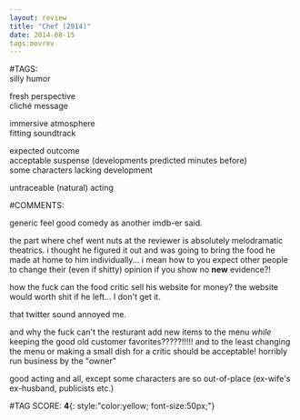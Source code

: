 ```yaml
---  
layout: review  
title: "Chef (2014)"  
date: 2014-08-15  
tags:movrev  
---  
```

  
#TAGS:  
silly humor  
  
fresh perspective  
cliché message  
  
immersive atmosphere  
fitting soundtrack  
  
expected outcome  
acceptable suspense (developments predicted minutes before)  
some characters lacking development  
  
untraceable (natural) acting  
  
#COMMENTS:  
  
generic feel good comedy as another imdb-er said.  
  
the part where chef went nuts at the reviewer is absolutely melodramatic theatrics. i thought he figured it out and was going to bring the food he made at home to him individually... i mean how to you expect other people to change their (even if shitty) opinion if you show no **new** evidence?!  
  
how the fuck can the food critic sell his website for money? the website would worth shit if he left... I don't get it.  
  
that twitter sound annoyed me.  
  
and why the fuck can't the resturant add new items to the menu *while* keeping the good old customer favorites?????!!!!! and to the least changing the menu or making a small dish for a critic should be acceptable! horribly run business by the "owner"  
  
good acting and all, except some characters are so out-of-place (ex-wife's ex-husband, publicists etc.)  
  
  
  
  
  
#TAG SCORE: **4**{: style:"color:yellow; font-size:50px;"}  
